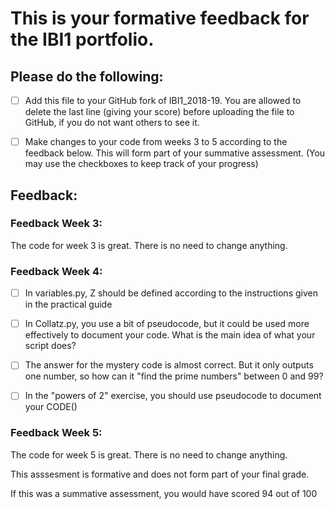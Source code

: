# This is your formative feedback for the IBI1 portfolio.


## Please do the following:

- [ ] Add this file to your GitHub fork of IBI1_2018-19. You are allowed to delete the last line (giving your score) before uploading the file to GitHub, if you do not want others to see it. 
- [ ] Make changes to your code from weeks 3 to 5 according to the feedback below. This will form part of your summative assessment. (You may use the checkboxes to keep track of your progress) 


## Feedback:

### Feedback Week 3:

The code for week 3 is great. There is no need to change anything.


### Feedback Week 4:

- [ ] In variables.py, Z should be defined according to the instructions given in the practical guide

- [ ] In Collatz.py, you use a bit of pseudocode, but it could be used more effectively to document your code. What is the main idea of what your script does? 

- [ ] The answer for the mystery code is almost correct. But it only outputs one number, so how can it "find the prime numbers" between 0 and 99?

- [ ] In the "powers of 2" exercise, you should use pseudocode to document your CODE()

### Feedback Week 5:

The code for week 5 is great. There is no need to change anything. 



This asssesment is formative and does not form part of your final grade. 

If this was a summative assessment, you would have scored 94 out of 100










